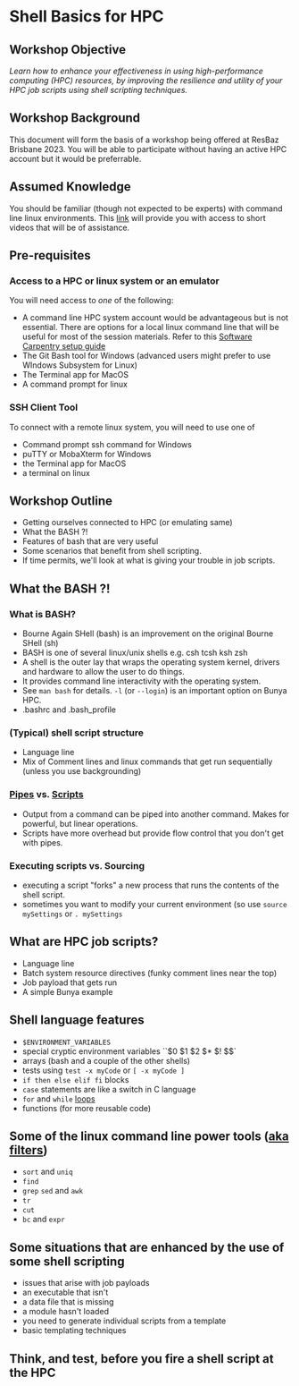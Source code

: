 # Shell Basics for HPC

## Workshop Objective
_Learn how to enhance your effectiveness in using high-performance computing (HPC) resources, by improving the resilience and utility of your HPC job scripts using shell scripting techniques._

## Workshop Background
This document will form the basis of a workshop being offered at ResBaz Brisbane 2023.
You will be able to participate without having an active HPC account but it would be preferrable.

## Assumed Knowledge
You should be familiar (though not expected to be experts) with command line linux environments. 
This [link](https://github.com/UQ-RCC/hpc-docs/blob/main/guides/Bunya-User-Guide.md#general-hpc-information) will provide you with access to short videos that will be of assistance.

## Pre-requisites

### Access to a HPC or linux system or an emulator

You will need access to _one_ of the following:
* A command line HPC system account would be advantageous but is not essential.
There are options for a local linux command line that will be useful for most of the session materials.
Refer to this [Software Carpentry setup guide](https://carpentries.github.io/workshop-template/install_instructions/#the-bash-shell)
* The Git Bash tool for Windows (advanced users might prefer to use WIndows Subsystem for Linux)   
* The Terminal app for MacOS
* A command prompt for linux

### SSH Client Tool

To connect with a remote linux system, you will need to use one of  
* Command prompt ssh command for Windows
* puTTY or MobaXterm for Windows
* the Terminal app for MacOS
* a terminal on linux

## Workshop Outline

- Getting ourselves connected to HPC (or emulating same)
- What the BASH ?!
- Features of bash that are very useful
- Some scenarios that benefit from shell scripting.
- If time permits, we'll look at what is giving your trouble in job scripts.

## What the BASH ?!
### What is BASH?
* Bourne Again SHell (bash) is an improvement on the original Bourne SHell (sh)
* BASH is one of several linux/unix shells e.g. csh tcsh ksh zsh
* A shell is the outer lay that wraps the operating system kernel, drivers and hardware to allow the user to do things.
* It provides command line interactivity with the operating system. 
* See ``man bash`` for details. ``-l`` (or ``--login``) is an important option on Bunya HPC.
* .bashrc and .bash_profile

### (Typical) shell script structure
* Language line
* Mix of Comment lines and linux commands that get run sequentially (unless you use backgrounding)

### [Pipes](https://swcarpentry.github.io/shell-novice/04-pipefilter.html) vs. [Scripts](https://swcarpentry.github.io/shell-novice/06-script.html)
* Output from a command can be piped into another command. Makes for powerful, but linear operations.
* Scripts have more overhead but provide flow control that you don't get with pipes.
  
### Executing scripts vs. Sourcing
* executing a script "forks" a new process that runs the contents of the shell script.
* sometimes you want to modify your current environment (so use ``source mySettings`` or ``. mySettings``

## What are HPC job scripts?
* Language line
* Batch system resource directives (funky comment lines near the top)
* Job payload that gets run
* A simple Bunya example

## Shell language features
* ``$ENVIRONMENT_VARIABLES``
* special cryptic environment variables ``\$0 \$1 \$2 \$* \$! \$\$` 
* arrays (bash and a couple of the other shells)
* tests  using ``test -x myCode`` or ``[ -x myCode ]`` 
* ``if then else elif fi`` blocks
* ``case`` statements are like a switch in C language
* ``for`` and ``while`` [loops](https://swcarpentry.github.io/shell-novice/05-loop.html)
* functions (for more reusable code)

## Some of the linux command line power tools ([aka filters](https://swcarpentry.github.io/shell-novice/04-pipefilter.html))
* ``sort`` and ``uniq``
* ``find``
* ``grep`` ``sed`` and ``awk``
* ``tr``
* ``cut``
* ``bc`` and ``expr``

## Some situations that are enhanced by the use of some shell scripting
  * issues that arise with job payloads
  * an executable that isn't
  * a data file that is missing
  * a module hasn't loaded
  * you need to generate individual scripts from a template
  * basic templating techniques

## Think, and test, before you fire a shell script at the HPC 

